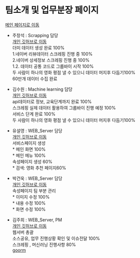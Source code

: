 # 팀소개 및 업무분장 페이지

<a href="https://github.com/ginttone/Multi_A_2Team">메인 페이지로 이동</a>

* 주창석 : Scrapping 담당 <br>
         <a href="https://github.com/victoria2012 ">개인 깃허브로 이동</a><br>
         더미 데이터 생성 완료 100%<br>
         1.네이버 리뷰데이터 스크레핑 진행 중 100% <br>
         2.네이버 상세정보 스크레핑 진행 중 100% <br>
         1.2. 데이터 공통 코드로 그룹바이 시작 100% <br>
         두 사람이 하나의 영화 평점 낼 수 있으니 데이터 머지후 다듬기100% <br>
         60만개 데이터 수집 완료
         
* 김수원 : Machine learning 담당<br>
         <a href="https://github.com/webdessin ">개인 깃허브로 이동</a><br>
         api데이터로 정보, 교육단계까지 완료 100% <br>
         스크레핑 실제 데이터 활용하여 그룹바이 진행 예정 100% <br>
         서비스 단계 완료 100% <br>
         두 사람이 하나의 영화 평점 낼 수 있으니 데이터 머지후 다듬기100%<br>
          
         
* 유설영 : WEB_Server 담당<br> 
         <a href="https://github.com/junanote">개인 깃허브로 이동</a><br>
         서비스페이지 생성<br>
          * 메인 화면 100% <br>
          * 메인 메뉴 100% <br>
         속성페이지 생성 60%<br>
          * 검색: 영화 추천 페이지60% <br>
         
         
* 박건욱 : WEB_Server 담당<br>
         <a href="https://github.com/sxzcad ">개인 깃허브로 이동</a><br>
         속성페이지 팀 부분 관리<br>
          * 이미지 수정 100%<br>
          * 내용 수정 100% <br>
          * 화면 수정 100% <br>
         
* 김주희 : WEB_Server, PM <br>
         <a href="https://github.com/">개인 깃허브로 이동</a><br>
         웹서버 총괄<br>
         소스공유, 업무 진행상황 확인 및 이슈전달 100% <br>
         스크레핑 , 머신러닝 진행사항 80% <br>
         [goorm](https://multi-a-team-cddcy.run.goorm.io/)<br>
